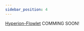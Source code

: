 ```yaml
---
sidebar_position: 4
---
```


[Hyperion-Flowlet](https://github.com/facebook/hyperion/tree/main/packages/hyperion-flowlet) COMMING SOON!